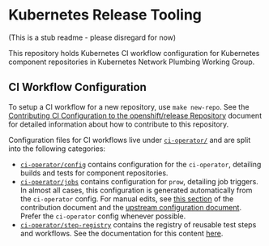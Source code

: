 # Kubernetes Release Tooling

(This is a stub readme - please disregard for now)

This repository holds Kubernetes CI workflow configuration for Kubernetes component repositories in Kubernetes Network Plumbing Working Group.

## CI Workflow Configuration

To setup a CI workflow for a new repository, use `make new-repo`. See the
[Contributing CI Configuration to the openshift/release Repository](https://docs.ci.openshift.org/docs/how-tos/contributing-openshift-release/)
document for detailed information about how to contribute to this repository.

<!-- ^ i need to start with a makefile. i also need to create docs for everything. -->

Configuration files for CI workflows live under [`ci-operator/`](./ci-operator/)
and are split into the following categories:

 - [`ci-operator/config`](./ci-operator/config/) contains configuration for the
   `ci-operator`, detailing builds and tests for component repositories.
 - [`ci-operator/jobs`](./ci-operator/jobs/) contains configuration for `prow`,
   detailing job triggers. In almost all cases, this configuration is
   generated automatically from the `ci-operator` config. For manual edits, see
   [this section](https://docs.ci.openshift.org/docs/how-tos/contributing-openshift-release/#component-ci-configuration)
   of the contribution document and the [upstream configuration document](https://github.com/kubernetes/test-infra/blob/master/prow/README.md#how-to-add-new-jobs). Prefer the `ci-operator` config whenever possible.
 - [`ci-operator/step-registry`](./ci-operator/step-registry/) contains the
   registry of reusable test steps and workflows. See the documentation for
   this content [here](https://docs.ci.openshift.org/docs/architecture/step-registry/).

<!-- ^ The above section is what i should try modeling my jobs off of i think. -->